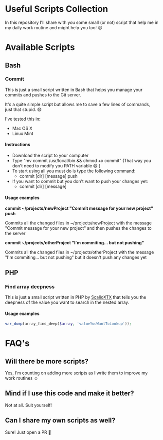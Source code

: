 # Useful Scripts Collection
In this repository I'll share with you some small (or not) script that help me in my daily work routine and might help you too! :smile:

# Available Scripts
## Bash
### Commit

This is just a small script written in Bash that helps you manage your commits and pushes to the Git server.

It's a quite simple script but allows me to save a few lines of commands, just that stupid. :smile:

I've tested this in:
- Mac OS X
- Linux Mint 

#### Instructions

- Download the script to your computer
- Type "mv commit /usr/local/bin && chmod +x commit" (That way you don't need to modify you PATH variable :smile: )
- To start using all you must do is type the following command:
    - commit [dir] [message] push
- If you want to commit but you don't want to push your changes yet:
    - commit [dir] [message]

#### Usage examples
**commit ~/projects/newProject "Commit message for your new project" push**

Commits all the changed files in ~/projects/newProject with the message "Commit message for your new project" and then pushes the changes to the server

**commit ~/projects/otherProject "I'm commiting... but not pushing"**

Commits all the changed files in ~/projects/otherProject with the message "I'm commiting... but not pushing" but it doesn't push any changes yet

## PHP
### Find array deepness 

This is just a small script written in PHP by [ScalioXTX] that tells you the deepness of the value you want to search in the nested array.

#### Usage examples
```php
var_dump(array_find_deep($array, 'valueYouWantToLookup'));
```

# FAQ's
## Will there be more scripts?
Yes, I'm counting on adding more scripts as I write them to improve my work routines :relaxed:

## Mind if I use this code and make it better?
Not at all. Suit yourself!

## Can I share my own scripts as well?
Sure! Just open a PR :raised_hands:


   [ScalioXTX]: https://www.scallioxtx.com/
